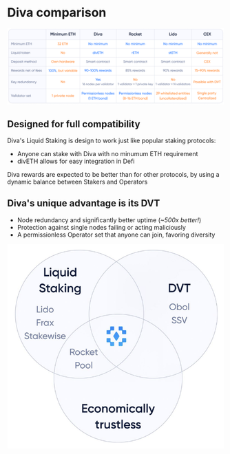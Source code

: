 
# Diva comparison

<div style={{textAlign: 'center'}}>

![Diva balances convenience and decentralization](img/comparison_table.png)
</div>

## Designed for full compatibility

Diva's Liquid Staking is design to work just like popular staking protocols:

- Anyone can stake with Diva with no minumum ETH requirement
- divETH allows for easy integration in Defi

Diva rewards are expected to be better than for other protocols, by using a dynamic balance between Stakers and Operators

## Diva's unique advantage is its DVT

- Node redundancy and significantly better uptime (*~500x better!*)
- Protection against single nodes failing or acting maliciously
- A permissionless Operator set that anyone can join, favoring diversity

![Diva balances convenience and decentralization](img/diva-venn.png)
